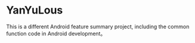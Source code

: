 # YanYuLous
This is a different Android feature summary project, including the common function code in Android development。
